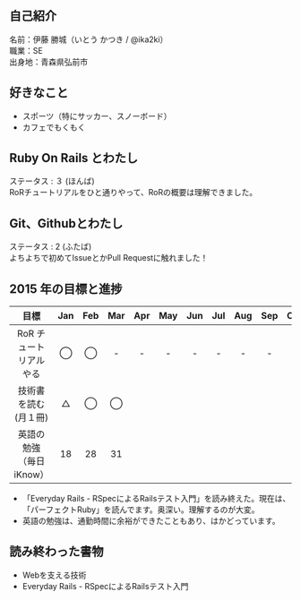 ## 自己紹介
 名前：伊藤 勝城（いとう かつき / @ika2ki）  
 職業：SE  
 出身地：青森県弘前市  

## 好きなこと
- スポーツ（特にサッカー、スノーボード）
- カフェでもくもく

## Ruby On Rails とわたし
ステータス : ３ (ほんば)  
RoRチュートリアルをひと通りやって、RoRの概要は理解できました。

## Git、Githubとわたし
ステータス : 2 (ふたば)  
よちよちで初めてIssueとかPull Requestに触れました！

## 2015 年の目標と進捗
|      目標             | Jan | Feb | Mar | Apr | May | Jun | Jul | Aug | Sep | Oct | Nov | Dec |
|:--------------------:|:---:|:---:|:---:|:---:|:---:|:---:|:---:|:---:|:---:|:---:|:---:|:---:|
| RoR チュートリアルやる  | ◯ | ◯ | - | - | - | - | - | - | - | - | - | - |
| 技術書を読む(月１冊)    | △ | ◯ | ◯ |   |   |   |   |   |   |   |   |   |
| 英語の勉強（毎日iKnow） | 18 | 28 | 31 |   |   |   |   |   |   |   |   |   |

- 「Everyday Rails - RSpecによるRailsテスト入門」を読み終えた。現在は、「パーフェクトRuby」を読んでます。奥深い。理解するのが大変。
- 英語の勉強は、通勤時間に余裕ができたこともあり、はかどっています。


## 読み終わった書物
- Webを支える技術
- Everyday Rails - RSpecによるRailsテスト入門




